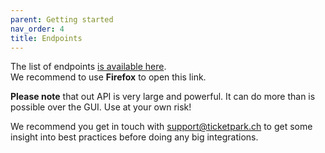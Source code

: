 ```yaml
---
parent: Getting started
nav_order: 4
title: Endpoints
---
```

The list of endpoints [is available here](https://static.ticketpark.ch/ticketpark/api/api-docs.html).
<br>We recommend to use **Firefox** to open this link.

**Please note** that out API is very large and powerful. It can do more than is possible over the GUI. Use at your own risk!

We recommend you get in touch with [support@ticketpark.ch](mailto:support@ticketpark.ch) to get some insight into best practices before doing any big integrations.